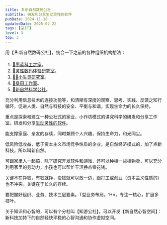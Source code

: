 ```yaml
---
title: 🏝新自然数码公社
subTitle: 研发和分享生动灵性的软件
pubDate: 2024-11-18
updatedDate: 2025-02-22
tags: [💻IT]
level: 3
top: 3
---
```


用【🏝新自然数码公社】，统合一下之前的各种组织机构想法：

1. [🌌墨蓝科工之家](/lab/20240712a-blue-home)。
2. [💖灵性数码体验研究室](/lab/20240727a-pink-lab)。
3. [🧚‍♀️小生灵研究室](/lab/20240825b-little-life-lab)。
4. [🌈桑田工作室](/lab/20241015b-mulberry-field)。
5. [🚀新自然科学公社](/xyy/20250202)。

充分利用信息技术的连接功能等，和清晰有深度的观察、思考、实践、反馈之知行循环，促进人类、自然与科技的安全、平衡与和谐，实现生命力的长久保持。

重点是探索和建立一种公社式的家业，小作坊模式的讲究科学的研发和分享工作室。研发和分享[生动灵性的软件](/lab/20250222-live-soft)。

能支撑家庭、亲友的存续，同时兼顾个人兴趣，保持生命力，和光同尘。

低风险低收益，低于资本主义市场竞争性质的企业。是自然经济模式的，加了点新科技，所以叫新自然。

可跟家里人一起搞，除了研究开发软件和游戏，还可以种植一些植物卖，可以充分利用家里的劳动力，小孩也可以帮忙干活挣点零花钱。

关键不在挣钱，有钱就挣，没钱就可以放一边，跟打工或创业（资本主义性质的）也不冲突。关键在于长久的存续。

要把握好组织、业务、技术三层要素。T型业务布局，1+n，专注一核心，扩展多枝叶。

关于知识和心智的，可以有个分社叫【知游公社】，可以开发【新自然心智空间】：新科技加持下的自然轻快平稳的心智沟通和协作虚拟空间。
